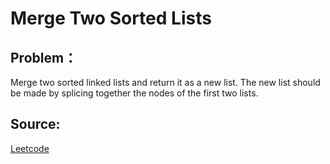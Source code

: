 # Merge Two Sorted Lists

## Problem：

<div class="question-content">
 <p>
 </p>
 <p>
  Merge two sorted linked lists and return it as a new list. The new list should be made by splicing together the nodes of the first two lists.
 </p>
</div>


## Source:
[Leetcode](https://leetcode.com/problems/merge-two-sorted-lists/)
